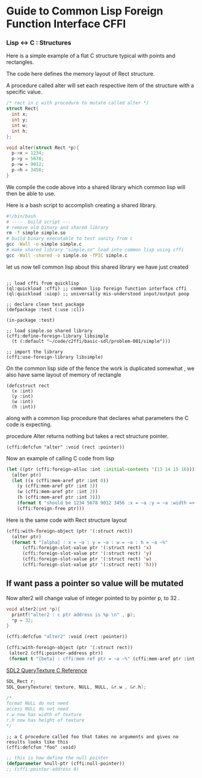 
# Guide to Common Lisp Foreign Function Interface CFFI

### Lisp <-> C : Structures

Here is a simple example of a flat C structure typical with points and rectangles.

The code here defines the memory layout of Rect structure.  

A procedure called alter will set each respective item of the structure with a specific value.

```C 
/* rect in c with procedure to mutate called alter */
struct Rect{
  int x;
  int y;
  int w;
  int h;
};

void alter(struct Rect *p){
  p->x = 1234;
  p->y = 5678;
  p->w = 9012;
  p->h = 3456;
}
```

We compile the code above into a shared library which common lisp will then be able to use.


Here is a bash script to accomplish creating a shared library.

```bash
#!/bin/bash
# ----  build script ---
# remove old binary and shared library
rm -f simple simple.so
# build binary executable to test sanity from c 
gcc -Wall -o simple simple.c
# make shared library "simple.so" load into common lisp using cffi
gcc -Wall -shared -o simple.so -fPIC simple.c
```
let us now tell common lisp about this shared library we have just created
```common-lisp

;; load cffi from quicklisp
(ql:quickload :cffi) ;; common lisp foreign function interface cffi
(ql:quickload :uiop) ;; universally mis-understood input/output poop 

;; declare clean test package
(defpackage :test (:use :cl))
 
(in-package :test)

;; load simple.so shared library 
(cffi:define-foreign-library libsimple
  (t (:default "~/code/c2ffi/basic-sdl/problem-001/simple")))
	
;; import the library
(cffi:use-foreign-library libsimple)
```

On the common lisp side of the fence the work is duplicated somewhat , 
we also have same layout of memory of rectangle 

```common-lisp
(defcstruct rect
  (x :int)
  (y :int)
  (w :int)
  (h :int))
```

along with a common lisp procedure that declares what parameters the C code is expecting.

procedure Alter returns nothing but takes a rect structure pointer.

```common-lisp
(cffi:defcfun "alter" :void (rect :pointer))
```

Now an example of calling C code from lisp 

```lisp
(let ((ptr (cffi:foreign-alloc :int :initial-contents '(13 14 15 16))))
  (alter ptr)
  (let ((x (cffi:mem-aref ptr :int 0))
	(y (cffi:mem-aref ptr :int 1))
	(w (cffi:mem-aref ptr :int 2))
	(h (cffi:mem-aref ptr :int 3)))
    (format t "should be 1234 5678 9012 3456 :x = ~a :y = ~a :width => ~a :height => ~a ~%" x y w h)	
    (cffi:foreign-free ptr)))
```

Here is the same code with Rect structure layout

```lisp
(cffi:with-foreign-object (ptr '(:struct rect))
  (alter ptr)
  (format t "[alpha] : x = ~a : y = ~a : w = ~a : h = ~a ~%"
	  (cffi:foreign-slot-value ptr '(:struct rect) 'x)
	  (cffi:foreign-slot-value ptr '(:struct rect) 'y)
	  (cffi:foreign-slot-value ptr '(:struct rect) 'w)
	  (cffi:foreign-slot-value ptr '(:struct rect) 'h)))
```

## If want pass a pointer so value will be mutated 

Now alter2 will change value of integer pointed to by pointer p, to 32 .

```C
void alter2(int *p){
  printf("alter2 : c ptr address is %p \n" , p);
  *p = 32;
}
```

```lisp
(cffi:defcfun "alter2" :void (rect :pointer))

(cffi:with-foreign-object (ptr '(:struct rect))
 (alter2 (cffi:pointer-address ptr))
 (format t "[beta] : cffi:mem ref ptr = ~a ~%" (cffi:mem-aref ptr :int 0)))
```



[SDL2 QueryTexture C Reference](https://wiki.libsdl.org/SDL2/SDL_QueryTexture)

```C
SDL_Rect r;
SDL_QueryTexture( texture, NULL, NULL, &r.w , &r.h);

/* 
format NULL do not need
access NULL do not need
r.w now has width of texture
r.h now has height of texture
*/
```


```common-lisp
;; a C procedure called foo that takes no arguments and gives no results looks like this
(cffi:defcfun "foo" :void)
```

```lisp
;; this is how define the null pointer
(defparameter %null-ptr (cffi:null-pointer))
;; (cffi:pointer-address 0)
```



